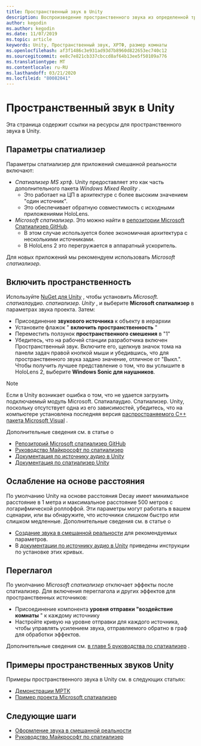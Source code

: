 ```yaml
---
title: Пространственный звук в Unity
description: Воспроизведение пространственного звука из определенной трехмерной точки в сцене Unity.
author: kegodin
ms.author: kegodin
ms.date: 11/07/2019
ms.topic: article
keywords: Unity, Пространственный звук, ХРТФ, размер комнаты
ms.openlocfilehash: af3f1486c3e931ad93d7b8960d822653ec740c12
ms.sourcegitcommit: ee8c7e821cb337cbccd8af64b13ee5f50109a776
ms.translationtype: MT
ms.contentlocale: ru-RU
ms.lasthandoff: 03/21/2020
ms.locfileid: "80082041"
---
```

# <a name="spatial-sound-in-unity"></a>Пространственный звук в Unity

Эта страница содержит ссылки на ресурсы для пространственного звука в Unity.

## <a name="spatializer-options"></a>Параметры спатиализер
Параметры спатиализер для приложений смешанной реальности включают:
* *Спатиализер MS хртф*. Unity предоставляет это как часть дополнительного пакета *Windows Mixed Reality* .
  * Это работает на ЦП в архитектуре с более высоким значением "один источник".
  * Это обеспечивает обратную совместимость с исходными приложениями HoloLens.
* *Microsoft спатиализер*. Это можно найти в [репозитории Microsoft Спатиализер GitHub](https://github.com/microsoft/spatialaudio-unity).
  * В этом случае используется более экономичная архитектура с несколькими источниками.
  * В HoloLens 2 это перегружается в аппаратный ускоритель.

Для новых приложений мы рекомендуем использовать *Microsoft спатиализер*.

## <a name="enable-spatialization"></a>Включить пространственность

Используйте [NuGet для Unity](https://github.com/GlitchEnzo/NuGetForUnity/releases/latest) , чтобы установить _Microsoft. спатиалаудио. спатиализер. Unity_ , и выберите **Microsoft спатиализер** в параметрах звука проекта. Затем:
* Присоединение **звукового источника** к объекту в иерархии
* Установите флажок " **включить пространственность** "
* Переместить ползунок **пространственного смешения** в "1"
* Убедитесь, что на рабочей станции разработчика включен Пространственный звук. Включите его, щелкнув значок тома на панели задач правой кнопкой мыши и убедившись, что для пространственного звука задано значение, отличное от "Выкл.". Чтобы получить лучшее представление о том, что вы услышите в HoloLens 2, выберите **Windows Sonic для наушников**.

>[!NOTE]
>Если в Unity возникает ошибка о том, что не удается загрузить подключаемый модуль Microsoft. Спатиалаудио. Спатиализер. Unity, поскольку отсутствует одна из его зависимостей, убедитесь, что на компьютере установлена последняя версия [распространяемого C++ пакета Microsoft Visual](https://support.microsoft.com/en-us/help/2977003/the-latest-supported-visual-c-downloads) .

Дополнительные сведения см. в статье о
* [Репозиторий Microsoft спатиализер GitHub](https://github.com/microsoft/spatialaudio-unity)
* [Руководство Майкрософт по спатиализер](unity-spatial-audio-ch1.md)
* [Документация по источнику аудио в Unity](https://docs.unity3d.com/2019.3/Documentation/Manual/class-AudioSource.html)
* [Документация по спатиализер Unity](https://docs.unity3d.com/Manual/VRAudioSpatializer.html)

## <a name="distance-based-attenuation"></a>Ослабление на основе расстояния
По умолчанию Unity на основе расстояния Decay имеет минимальное расстояние в 1 метра и максимальное расстояние 500 метров с логарифмической роллоффой. Эти параметры могут работать в вашем сценарии, или вы обнаружите, что источники слишком быстро или слишком медленные. Дополнительные сведения см. в статье о
* [Создание звука в смешанной реальности](spatial-sound-design.md) для рекомендуемых параметров.
* В [документации по источнику аудио в Unity](https://docs.unity3d.com/2019.3/Documentation/Manual/class-AudioSource.html) приведены инструкции по установке этих кривых.

## <a name="reverb"></a>Переглагол
По умолчанию _Microsoft спатиализер_ отключает эффекты после спатиализер. Для включения переглагола и других эффектов для пространственных источников:
* Присоединение компонента **уровня отправки "воздействие комнаты** " к каждому источнику
* Настройте кривую на уровне отправки для каждого источника, чтобы управлять усилением звука, отправляемого обратно в граф для обработки эффектов.

Дополнительные сведения см. [в главе 5 руководства по спатиализер](unity-spatial-audio-ch5.md) .

## <a name="unity-spatial-sound-examples"></a>Примеры пространственных звуков Unity
Примеры пространственного звука в Unity см. в следующих статьях:
* [Демонстрации МРТК](https://github.com/microsoft/MixedRealityToolkit-Unity/tree/mrtk_release/Assets/MixedRealityToolkit.Examples/Demos/Audio)
* [Пример проекта Microsoft спатиализер](https://github.com/microsoft/spatialaudio-unity/tree/master/Samples/MicrosoftSpatializerSample)

## <a name="next-steps"></a>Следующие шаги
* [Оформление звука в смешанной реальности](spatial-sound-design.md)
* [Руководство Майкрософт по спатиализер](unity-spatial-audio-ch1.md)

